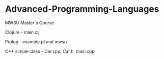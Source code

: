 # Advanced-Programming-Languages
MWSU Master's Course

Clojure - main.clj

Prolog - example.pl and mwsu

C++ simple class - Car.cpp, Car.h, main.cpp

